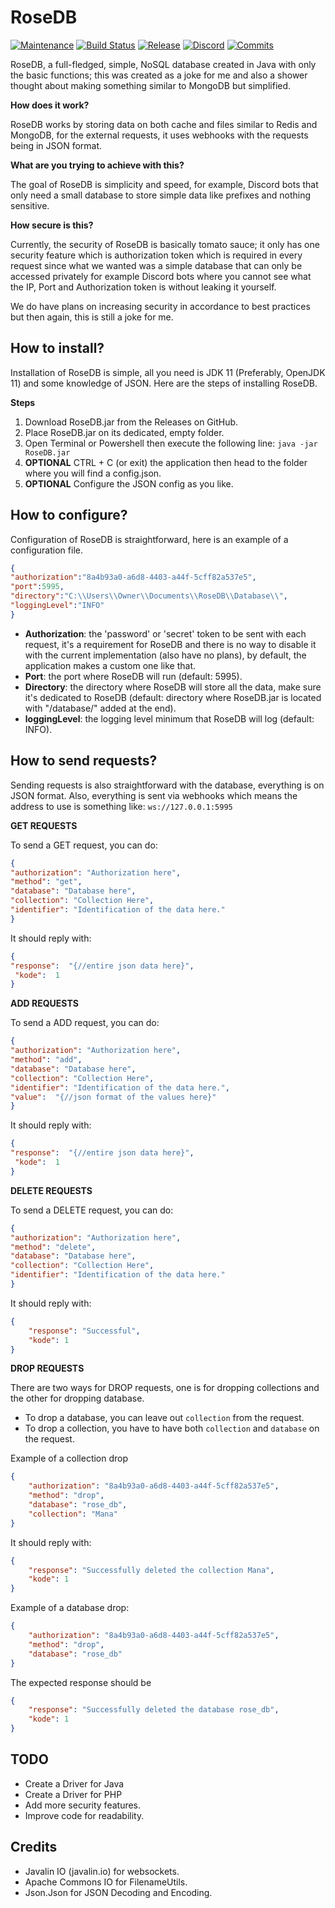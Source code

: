 # RoseDB
[![Maintenance](https://img.shields.io/badge/Actively%20Developed%3F-Yes-green.svg)](https://GitHub.com/ShindouMihou/RoseDB/graphs/commit-activity)
[![Build Status](https://travis-ci.com/ShindouMihou/RoseDB.svg?branch=master)](https://travis-ci.com/ShindouMihou/RoseDB)
[![Release](https://img.shields.io/github/v/release/ShindouMihou/RoseDB)](https://github.com/ShindouMihou/RoseDB/releases)
[![Discord](https://img.shields.io/discord/807084089013174272?logo=Discord)](https://discord.gg/9FefYq4p83)
[![Commits](https://img.shields.io/github/last-commit/ShindouMihou/RoseDB)](https://github.com/ShindouMihou/RoseDB/commits)

RoseDB, a full-fledged, simple, NoSQL database created in Java with only the basic functions; 
this was created as a joke for me and also a shower thought about making something similar to MongoDB but simplified.

**How does it work?**

RoseDB works by storing data on both cache and files similar to Redis and MongoDB, for the external requests, it uses
webhooks with the requests being in JSON format.

**What are you trying to achieve with this?**

The goal of RoseDB is simplicity and speed, for example, Discord bots that only need a small database to store simple
data like prefixes and nothing sensitive.

**How secure is this?**

Currently, the security of RoseDB is basically tomato sauce; it only has one security feature which is authorization
token which is required in every request since what we wanted was a simple database that can only be accessed privately
for example Discord bots where you cannot see what the IP, Port and Authorization token is without leaking it yourself.

We do have plans on increasing security in accordance to best practices but then again, this is still a joke for me.

## How to install?

Installation of RoseDB is simple, all you need is JDK 11 (Preferably, OpenJDK 11) and some knowledge of JSON. Here are
the steps of installing RoseDB.

**Steps**
1. Download RoseDB.jar from the Releases on GitHub.
2. Place RoseDB.jar on its dedicated, empty folder.
3. Open Terminal or Powershell then execute the following line: `java -jar RoseDB.jar`
4. **OPTIONAL** CTRL + C (or exit) the application then head to the folder where you will find a config.json.
5. **OPTIONAL** Configure the JSON config as you like.

## How to configure?

Configuration of RoseDB is straightforward, here is an example of a configuration file.
```json
{
"authorization":"8a4b93a0-a6d8-4403-a44f-5cff82a537e5",
"port":5995,
"directory":"C:\\Users\\Owner\\Documents\\RoseDB\\Database\\",
"loggingLevel":"INFO"
}
```

* **Authorization**: the 'password' or 'secret' token to be sent with each request, it's a requirement
for RoseDB and there is no way to disable it with the current implementation (also have no plans), by default, the
application makes a custom one like that.
* **Port**: the port where RoseDB will run (default: 5995).
* **Directory**: the directory where RoseDB will store all the data, make sure it's dedicated to RoseDB (default: directory
where RoseDB.jar is located with "/database/" added at the end).
* **loggingLevel**: the logging level minimum that RoseDB will log (default: INFO).

## How to send requests?

Sending requests is also straightforward with the database, everything is on JSON format. 
Also, everything is sent via webhooks which means the address to use is something like: `ws://127.0.0.1:5995`

**GET REQUESTS**

To send a GET request, you can do:
```json
{
"authorization": "Authorization here", 
"method": "get",
"database": "Database here",
"collection": "Collection Here",
"identifier": "Identification of the data here."
}
```

It should reply with:
```json
{
"response":  "{//entire json data here}",
 "kode":  1
}
```

**ADD REQUESTS**

To send a ADD request, you can do:
```json
{
"authorization": "Authorization here", 
"method": "add",
"database": "Database here",
"collection": "Collection Here",
"identifier": "Identification of the data here.",
"value":  "{//json format of the values here}"
}
```

It should reply with:
```json
{
"response":  "{//entire json data here}",
 "kode":  1
}
```

**DELETE REQUESTS**

To send a DELETE request, you can do:
```json
{
"authorization": "Authorization here", 
"method": "delete",
"database": "Database here",
"collection": "Collection Here",
"identifier": "Identification of the data here."
}
```

It should reply with:
```json
{
    "response": "Successful",
    "kode": 1
}
```

**DROP REQUESTS**

There are two ways for DROP requests, one is for dropping collections and the other for dropping database.
* To drop a database, you can leave out `collection` from the request.
* To drop a collection, you have to have both `collection` and `database` on the request.

Example of a collection drop
```json
{
    "authorization": "8a4b93a0-a6d8-4403-a44f-5cff82a537e5",
    "method": "drop",
    "database": "rose_db",
    "collection": "Mana"
}
```

It should reply with:
```json
{
    "response": "Successfully deleted the collection Mana",
    "kode": 1
}
```

Example of a database drop:
```json
{
    "authorization": "8a4b93a0-a6d8-4403-a44f-5cff82a537e5",
    "method": "drop",
    "database": "rose_db"
}
```

The expected response should be
```json
{
    "response": "Successfully deleted the database rose_db",
    "kode": 1
}
```

## TODO
* Create a Driver for Java
* Create a Driver for PHP
* Add more security features.
* Improve code for readability.

## Credits
* Javalin IO (javalin.io) for websockets.
* Apache Commons IO for FilenameUtils.
* Json.Json for JSON Decoding and Encoding.
